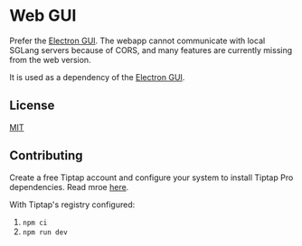 # Web GUI

Prefer the
[Electron GUI](https://github.com/lucasavila00/LmScript/tree/main/gui). The
webapp cannot communicate with local SGLang servers because of CORS, and many
features are currently missing from the web version.

It is used as a dependency of the
[Electron GUI](https://github.com/lucasavila00/LmScript/tree/main/gui).

## License

[MIT](https://choosealicense.com/licenses/mit/)

## Contributing

Create a free Tiptap account and configure your system to install Tiptap Pro
dependencies. Read mroe [here](https://cloud.tiptap.dev/pro-extensions).

With Tiptap's registry configured:

1. `npm ci`
2. `npm run dev`
